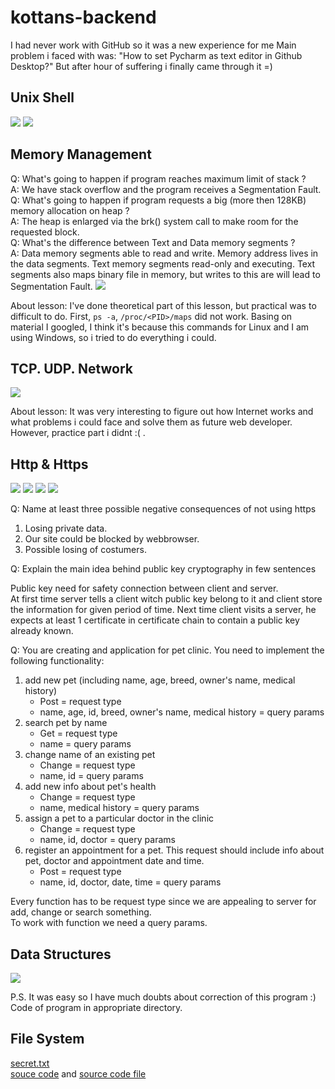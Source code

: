 # kottans-backend
 I had never work with GitHub so it was a new experience for me
 Main problem i faced with was: "How to set Pycharm as text editor in Github Desktop?"
 But after hour of suffering i finally came through it =)

## Unix Shell

<img src="https://camo.githubusercontent.com/d15521ce009a66b0edf648bc51b0c7795da56b4d/68747470733a2f2f73756e392d32312e757365726170692e636f6d2f633835303532382f763835303532383331382f3162383832382f4337762d567a526753754d2e6a7067">
<img src="https://sun9-54.userapi.com/c850728/v850728320/1de760/ubtl884FJ-0.jpg">

## Memory Management

Q: What's going to happen if program reaches maximum limit of stack ?  
A: We have stack overflow and the program receives a Segmentation Fault.  
Q: What's going to happen if program requests a big (more then 128KB) memory allocation on heap ?  
A: The heap is enlarged via the brk() system call to make room for the requested block.  
Q: What's the difference between Text and Data memory segments ?  
A: Data memory segments able to read and write.
Memory address lives in the data segments.
Text memory segments read-only and executing.
Text segments also maps binary file in memory, but writes to this are will lead to Segmentation Fault.
<img src="https://sun9-60.userapi.com/c854028/v854028086/1210d8/xay7XqUytB4.jpg">

About lesson: I've done theoretical part of this lesson, but practical was to difficult to do.
First, `ps -a`, `/proc/<PID>/maps` did not work. Basing on material I googled,
I think it's because this commands for Linux and I am using Windows, so i tried to do everything i could.

## TCP. UDP. Network

<img src="https://sun9-46.userapi.com/c850736/v850736931/1ee3d7/jafrIbE_Be4.jpg">

About lesson: It was very interesting to figure out how Internet works and what problems i could face and solve them as future web developer. However, practice part i didnt :( .

## Http & Https
<img src="https://sun9-34.userapi.com/c850732/v850732340/1eac21/-jNBiT-cHjk.jpg">
<img src="https://sun9-38.userapi.com/c855636/v855636175/129108/JJCB2RXO5O4.jpg">
<img src="https://sun9-62.userapi.com/c855636/v855636175/129111/waIGbNdC3x0.jpg">
<img src="https://sun9-21.userapi.com/c851132/v851132292/1dfc14/_AlQM_0YgKo.jpg">

Q: Name at least three possible negative consequences of not using https
   1. Losing private data.  
   2. Our site could be blocked by webbrowser.  
   3. Possible losing of costumers.  
   
   
Q: Explain the main idea behind public key cryptography in few sentences    
  
  Public key  need for safety connection between client and server.  
  At first time server tells a client witch public key belong to it and client store the information for given period of time. 
  Next time client visits a server, he expects at least 1 certificate in certificate chain to contain a public key already known.


Q: You are creating and application for pet clinic. You need to implement the following functionality:
   1. add new pet (including name, age, breed, owner's name, medical history)
        * Post = request type
        * name, age, id, breed, owner's name, medical history = query params
   2. search pet by name  
        * Get = request type
        * name = query params
   3. change name of an existing pet 
        * Change = request type
        * name, id = query  params
   4. add new info about pet's health  
        * Change = request type
        * name, medical history = query params
   5. assign a pet to a particular doctor in the clinic 
        * Change = request type
        * name, id, doctor = query params
   6. register an appointment for a pet. This request should include info about pet, doctor and appointment date and time.  
        * Post = request type
        * name, id, doctor, date, time = query params

Every function has to be request type since we are appealing to server for add, change or search something.  
To work with function we need a query params.

## Data Structures

<img src="https://sun9-45.userapi.com/c855724/v855724746/1228c6/t-jg-nxv2bk.jpg">

P.S. It was easy so I have much doubts about correction of this program :) Code of program in appropriate directory.

## File System 

[secret.txt](https://drive.google.com/open?id=1C-ecW8wM48KMfbibbbyMpLxXYBxmgVtf)  
[souce code](https://pastebin.com/index/fPPAyueV) and [source code file](https://github.com/AIoneWithMyself/kottans-backend/tree/master/file_system)
